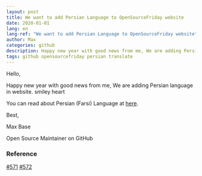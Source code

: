 ```yaml
---
layout: post
title: We want to add Persian Language to OpenSourceFriday website
date: 2020-01-01
lang: en
lang-ref: "We want to add Persian Language to OpenSourceFriday website"
author: Max
categories: github
description: Happy new year with good news from me, We are adding Persian language in website.
tags: github opensourcefriday persian translate
---
```


Hello,

Happy new year with good news from me, We are adding Persian language in website. smiley  heart

<!--more-->

You can read about Persian (Farsi) Language at [here](https://en.wikipedia.org/wiki/Persian_language).

Best,

Max Base

Open Source Maintainer on GitHub

### Reference

[#571](https://github.com/github/opensourcefriday/pull/571)
[#572](https://github.com/github/opensourcefriday/pull/572)
